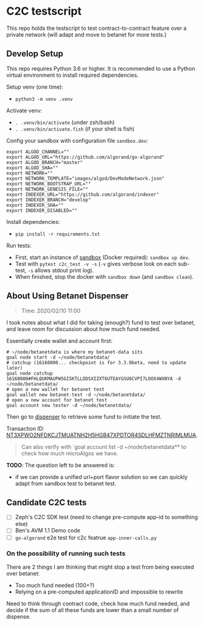# C2C testscript

This repo holds the testscript to test contract-to-contract feature over a private network (will adapt and move to betanet for more tests.)

## Develop Setup

This repo requires Python 3.6 or higher. It is recommended to use a Python virtual environment to install required dependencies.

Setup venv (one time):
- `python3 -m venv .venv`

Activate venv:
- `. .venv/bin/activate` (under zsh/bash)
- `. .venv/bin/activate.fish` (if your shell is fish)

Config your sandbox with configuration file `sandbox.dev`:
```shell
export ALGOD_CHANNEL=""
export ALGOD_URL="https://github.com/algorand/go-algorand"
export ALGOD_BRANCH="master"
export ALGOD_SHA=""
export NETWORK=""
export NETWORK_TEMPLATE="images/algod/DevModeNetwork.json"
export NETWORK_BOOTSTRAP_URL=""
export NETWORK_GENESIS_FILE=""
export INDEXER_URL="https://github.com/algorand/indexer"
export INDEXER_BRANCH="develop"
export INDEXER_SHA=""
export INDEXER_DISABLED=""
```


Install dependencies:
- `pip install -r requirements.txt`

Run tests:
- First, start an instance of [sandbox](https://github.com/algorand/sandbox) (Docker required): `sandbox up dev`.
- Test with `pytest c2c_test -v -s` (`-v` gives verbose look on each sub-test, `-s` allows stdout print log).
- When finished, stop the docker with `sandbox down` (and `sandbox clean`).

## About Using Betanet Dispenser

> Time: 2020/02/10 11:00

I took notes about what I did for taking (enough?) fund to test over betanet, and leave room for discussion about how much fund needed.

Essentially create wallet and account first:

```shell
# ~/node/betanetdata is where my betanet-data sits
goal node start -d ~/node/betanetdata/
# catchup (16160000... checkpoint is for 3.3.0beta, need to update later)
goal node catchup 16160000#FHLQUKMAUPW5GI5KTLLDDSXIZXT6UTEAYGSU6CVPI7LOOX4WXNYA -d ~/node/betanetdata/
# open a new wallet for betanet test
goal wallet new betanet-test -d ~/node/betanetdata/
# open a new account for betanet test
goal account new tester -d ~/node/betanetdata/
```

Then go to [dispenser](https://betanet.algoexplorer.io/dispenser) to retrieve some fund to initiate the test.

Transaction ID: [NT3XPWO2NFDKCJTMUATNH2H5HGB47XPDTOR4SDLHFMZTNRIMLMUA](https://betanet.algoexplorer.io/tx/NT3XPWO2NFDKCJTMUATNH2H5HGB47XPDTOR4SDLHFMZTNRIMLMUA).

> Can also verify with `goal account list -d ~/node/betanetdata** to check how much microAlgos we have.

**TODO**: The question left to be answered is: 
- if we can provide a unified url+port flavor solution so we can quickly adapt from sandbox test to betanet test.

## Candidate C2C tests

- [ ] Zeph's C2C SDK test (need to change pre-compute app-id to something else)
- [ ] Ben's AVM 1.1 Demo code
- [ ] `go-algorand` e2e test for c2c featrue `app-inner-calls.py`

### On the possibility of running such tests

There are 2 things I am thinking that might stop a test from being executed over betanet:
- Too much fund needed (100+?)
- Relying on a pre-computed applicationID and impossible to rewrite

Need to think through contract code, check how much fund needed, and decide if the sum of all these funds are lower than a small number of dispense.
